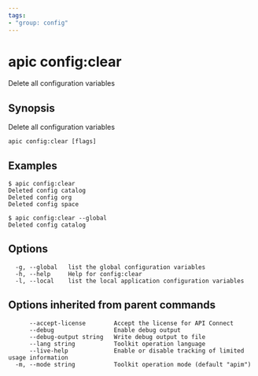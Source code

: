 ```yaml
---
tags:
- "group: config"
---
```

# apic config:clear

Delete all configuration variables

## Synopsis

Delete all configuration variables

```
apic config:clear [flags]
```


## Examples

```
$ apic config:clear
Deleted config catalog
Deleted config org
Deleted config space

$ apic config:clear --global
Deleted config catalog

```

## Options

```
  -g, --global   list the global configuration variables
  -h, --help     Help for config:clear
  -l, --local    list the local application configuration variables
```

## Options inherited from parent commands

```
      --accept-license        Accept the license for API Connect
      --debug                 Enable debug output
      --debug-output string   Write debug output to file
      --lang string           Toolkit operation language
      --live-help             Enable or disable tracking of limited usage information
  -m, --mode string           Toolkit operation mode (default "apim")
```
